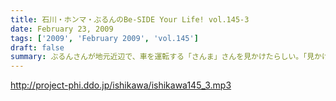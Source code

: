 ```yaml
---
title: 石川・ホンマ・ぶるんのBe-SIDE Your Life! vol.145-3
date: February 23, 2009
tags: ['2009', 'February 2009', 'vol.145']
draft: false
summary: ぶるんさんが地元近辺で、車を運転する「さんま」さんを見かけたらしい。「見かけた」だけなのにそのオーラに圧倒されてビビったとのこと・・・ぶるんさんのことは思ったより簡単に圧倒することが可能なようです。NAMAE
---
```


http://project-phi.ddo.jp/ishikawa/ishikawa145_3.mp3